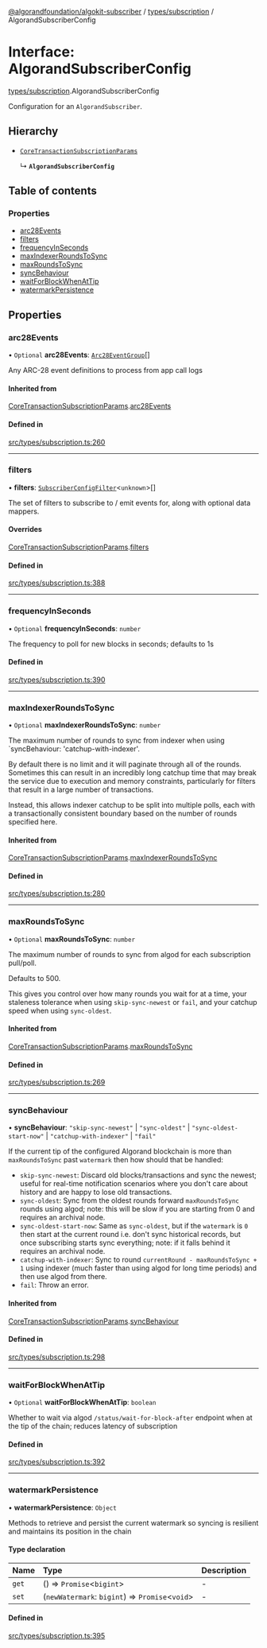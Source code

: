 [@algorandfoundation/algokit-subscriber](../README.md) / [types/subscription](../modules/types_subscription.md) / AlgorandSubscriberConfig

# Interface: AlgorandSubscriberConfig

[types/subscription](../modules/types_subscription.md).AlgorandSubscriberConfig

Configuration for an `AlgorandSubscriber`.

## Hierarchy

- [`CoreTransactionSubscriptionParams`](types_subscription.CoreTransactionSubscriptionParams.md)

  ↳ **`AlgorandSubscriberConfig`**

## Table of contents

### Properties

- [arc28Events](types_subscription.AlgorandSubscriberConfig.md#arc28events)
- [filters](types_subscription.AlgorandSubscriberConfig.md#filters)
- [frequencyInSeconds](types_subscription.AlgorandSubscriberConfig.md#frequencyinseconds)
- [maxIndexerRoundsToSync](types_subscription.AlgorandSubscriberConfig.md#maxindexerroundstosync)
- [maxRoundsToSync](types_subscription.AlgorandSubscriberConfig.md#maxroundstosync)
- [syncBehaviour](types_subscription.AlgorandSubscriberConfig.md#syncbehaviour)
- [waitForBlockWhenAtTip](types_subscription.AlgorandSubscriberConfig.md#waitforblockwhenattip)
- [watermarkPersistence](types_subscription.AlgorandSubscriberConfig.md#watermarkpersistence)

## Properties

### arc28Events

• `Optional` **arc28Events**: [`Arc28EventGroup`](types_arc_28.Arc28EventGroup.md)[]

Any ARC-28 event definitions to process from app call logs

#### Inherited from

[CoreTransactionSubscriptionParams](types_subscription.CoreTransactionSubscriptionParams.md).[arc28Events](types_subscription.CoreTransactionSubscriptionParams.md#arc28events)

#### Defined in

[src/types/subscription.ts:260](https://github.com/lempira/algokit-subscriber-ts/blob/main/src/types/subscription.ts#L260)

___

### filters

• **filters**: [`SubscriberConfigFilter`](types_subscription.SubscriberConfigFilter.md)\<`unknown`\>[]

The set of filters to subscribe to / emit events for, along with optional data mappers.

#### Overrides

[CoreTransactionSubscriptionParams](types_subscription.CoreTransactionSubscriptionParams.md).[filters](types_subscription.CoreTransactionSubscriptionParams.md#filters)

#### Defined in

[src/types/subscription.ts:388](https://github.com/lempira/algokit-subscriber-ts/blob/main/src/types/subscription.ts#L388)

___

### frequencyInSeconds

• `Optional` **frequencyInSeconds**: `number`

The frequency to poll for new blocks in seconds; defaults to 1s

#### Defined in

[src/types/subscription.ts:390](https://github.com/lempira/algokit-subscriber-ts/blob/main/src/types/subscription.ts#L390)

___

### maxIndexerRoundsToSync

• `Optional` **maxIndexerRoundsToSync**: `number`

The maximum number of rounds to sync from indexer when using `syncBehaviour: 'catchup-with-indexer'.

By default there is no limit and it will paginate through all of the rounds.
Sometimes this can result in an incredibly long catchup time that may break the service
due to execution and memory constraints, particularly for filters that result in a large number of transactions.

Instead, this allows indexer catchup to be split into multiple polls, each with a transactionally consistent
boundary based on the number of rounds specified here.

#### Inherited from

[CoreTransactionSubscriptionParams](types_subscription.CoreTransactionSubscriptionParams.md).[maxIndexerRoundsToSync](types_subscription.CoreTransactionSubscriptionParams.md#maxindexerroundstosync)

#### Defined in

[src/types/subscription.ts:280](https://github.com/lempira/algokit-subscriber-ts/blob/main/src/types/subscription.ts#L280)

___

### maxRoundsToSync

• `Optional` **maxRoundsToSync**: `number`

The maximum number of rounds to sync from algod for each subscription pull/poll.

Defaults to 500.

This gives you control over how many rounds you wait for at a time,
your staleness tolerance when using `skip-sync-newest` or `fail`, and
your catchup speed when using `sync-oldest`.

#### Inherited from

[CoreTransactionSubscriptionParams](types_subscription.CoreTransactionSubscriptionParams.md).[maxRoundsToSync](types_subscription.CoreTransactionSubscriptionParams.md#maxroundstosync)

#### Defined in

[src/types/subscription.ts:269](https://github.com/lempira/algokit-subscriber-ts/blob/main/src/types/subscription.ts#L269)

___

### syncBehaviour

• **syncBehaviour**: ``"skip-sync-newest"`` \| ``"sync-oldest"`` \| ``"sync-oldest-start-now"`` \| ``"catchup-with-indexer"`` \| ``"fail"``

If the current tip of the configured Algorand blockchain is more than `maxRoundsToSync`
past `watermark` then how should that be handled:
 * `skip-sync-newest`: Discard old blocks/transactions and sync the newest; useful
   for real-time notification scenarios where you don't care about history and
   are happy to lose old transactions.
 * `sync-oldest`: Sync from the oldest rounds forward `maxRoundsToSync` rounds
   using algod; note: this will be slow if you are starting from 0 and requires
   an archival node.
 * `sync-oldest-start-now`: Same as `sync-oldest`, but if the `watermark` is `0`
   then start at the current round i.e. don't sync historical records, but once
   subscribing starts sync everything; note: if it falls behind it requires an
   archival node.
 * `catchup-with-indexer`: Sync to round `currentRound - maxRoundsToSync + 1`
   using indexer (much faster than using algod for long time periods) and then
   use algod from there.
 * `fail`: Throw an error.

#### Inherited from

[CoreTransactionSubscriptionParams](types_subscription.CoreTransactionSubscriptionParams.md).[syncBehaviour](types_subscription.CoreTransactionSubscriptionParams.md#syncbehaviour)

#### Defined in

[src/types/subscription.ts:298](https://github.com/lempira/algokit-subscriber-ts/blob/main/src/types/subscription.ts#L298)

___

### waitForBlockWhenAtTip

• `Optional` **waitForBlockWhenAtTip**: `boolean`

Whether to wait via algod `/status/wait-for-block-after` endpoint when at the tip of the chain; reduces latency of subscription

#### Defined in

[src/types/subscription.ts:392](https://github.com/lempira/algokit-subscriber-ts/blob/main/src/types/subscription.ts#L392)

___

### watermarkPersistence

• **watermarkPersistence**: `Object`

Methods to retrieve and persist the current watermark so syncing is resilient and maintains
its position in the chain

#### Type declaration

| Name | Type | Description |
| :------ | :------ | :------ |
| `get` | () => `Promise`\<`bigint`\> | - |
| `set` | (`newWatermark`: `bigint`) => `Promise`\<`void`\> | - |

#### Defined in

[src/types/subscription.ts:395](https://github.com/lempira/algokit-subscriber-ts/blob/main/src/types/subscription.ts#L395)
